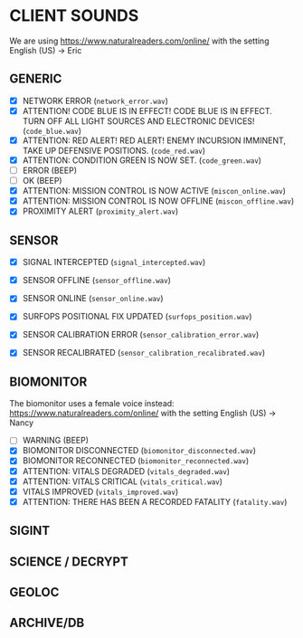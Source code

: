 # CLIENT SOUNDS
We are using https://www.naturalreaders.com/online/ with the setting English (US) -> Eric

## GENERIC
- [X] NETWORK ERROR (`network_error.wav`)
- [X] ATTENTION! CODE BLUE IS IN EFFECT! CODE BLUE IS IN EFFECT. TURN OFF ALL LIGHT SOURCES AND ELECTRONIC DEVICES! (`code_blue.wav`)
- [X] ATTENTION: RED ALERT! RED ALERT! ENEMY INCURSION IMMINENT, TAKE UP DEFENSIVE POSITIONS. (`code_red.wav`)
- [X] ATTENTION: CONDITION GREEN IS NOW SET. (`code_green.wav`)
- [ ] ERROR (BEEP)
- [ ] OK (BEEP)
- [X] ATTENTION: MISSION CONTROL IS NOW ACTIVE (`miscon_online.wav`)
- [X] ATTENTION: MISSION CONTROL IS NOW OFFLINE (`miscon_offline.wav`)
- [X] PROXIMITY ALERT (`proximity_alert.wav`)

## SENSOR
- [x] SIGNAL INTERCEPTED (`signal_intercepted.wav`)
- [x] SENSOR OFFLINE (`sensor_offline.wav`)
- [x] SENSOR ONLINE (`sensor_online.wav`)
- [X] SURFOPS POSITIONAL FIX UPDATED (`surfops_position.wav`)
- [X] SENSOR CALIBRATION ERROR (`sensor_calibration_error.wav`)
- [X] SENSOR RECALIBRATED (`sensor_calibration_recalibrated.wav`)


## BIOMONITOR
The biomonitor uses a female voice instead: https://www.naturalreaders.com/online/ with the setting English (US) -> Nancy
- [ ] WARNING (BEEP)
- [X] BIOMONITOR DISCONNECTED (`biomonitor_disconnected.wav`)
- [X] BIOMONITOR RECONNECTED (`biomonitor_reconnected.wav`)
- [X] ATTENTION: VITALS DEGRADED (`vitals_degraded.wav`)
- [X] ATTENTION: VITALS CRITICAL (`vitals_critical.wav`)
- [X] VITALS IMPROVED (`vitals_improved.wav`)
- [X] ATTENTION: THERE HAS BEEN A RECORDED FATALITY (`fatality.wav`)

## SIGINT

## SCIENCE / DECRYPT

## GEOLOC

## ARCHIVE/DB